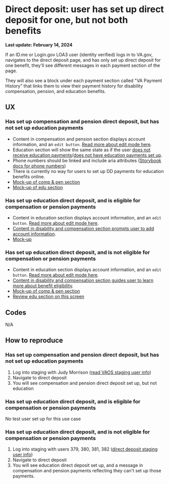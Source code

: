# Direct deposit: user has set up direct deposit for one, but not both benefits

**Last update: February 14, 2024**

If an ID.me or Login.gov LOA3 user (identity verified) logs in to VA.gov, navigates to the direct deposit page, and has only set up direct deposit for one benefit, they'll see different messages in each payment section of the page.

They will also see a block under each payment section called "VA Payment History" that links them to view their payment history for disability compensation, pension, and education benefits.

## UX
### Has set up compensation and pension direct deposit, but has not set up education payments
- Content in compensation and pension section displays account information, and an `edit button`. [Read more about edit mode here](https://github.com/department-of-veterans-affairs/va.gov-team/blob/master/products/identity-personalization/direct-deposit/use-cases/editing-account-info.md).
- Education section will show the same state as if the user [does not receive education payments](https://github.com/department-of-veterans-affairs/va.gov-team/blob/master/products/identity-personalization/direct-deposit/use-cases/payments-not-detected.md)/[does not have education payments set up](https://github.com/department-of-veterans-affairs/va.gov-team/blob/master/products/identity-personalization/direct-deposit/use-cases/payments-detected-dd-not-setup.md#direct-deposit-user-receives-payments-but-hasnt-set-up-direct-deposit-for-any-payment-type).
- Phone numbers should be linked and include aria attributes ([Storybook docs for phone numbers](https://design.va.gov/storybook/?path=/docs/components-va-telephone--three-digit-number#aria-described-by))
- There is currently no way for users to set up DD payments for education benefits online.
- [Mock-up of comp & pen section](https://www.figma.com/file/CUR39JNnF2CS8SidGiWmYG/Profile---Direct-Deposit?type=design&node-id=0-104&mode=design&t=JeBw2hRh9J5QSuL7-11)
- [Mock-up of edu section](https://www.figma.com/file/CUR39JNnF2CS8SidGiWmYG/Profile---Direct-Deposit?type=design&node-id=0-98&mode=design&t=JeBw2hRh9J5QSuL7-11)

### Has set up education direct deposit, and is eligible for compensation or pension payments
- Content in education section displays account information, and an `edit button`. [Read more about edit mode here](https://github.com/department-of-veterans-affairs/va.gov-team/blob/master/products/identity-personalization/direct-deposit/use-cases/editing-account-info.md).
- [Content in disability and compensation section prompts user to add account information](https://github.com/department-of-veterans-affairs/va.gov-team/blob/master/products/identity-personalization/direct-deposit/use-cases/payments-detected-dd-not-setup.md).
- [Mock-up](https://www.figma.com/file/CUR39JNnF2CS8SidGiWmYG/Profile---Direct-Deposit?type=design&node-id=0-306&mode=design&t=JeBw2hRh9J5QSuL7-11)

### Has set up education direct deposit, and is not eligible for compensation or pension payments
- Content in education section displays account information, and an `edit button`. [Read more about edit mode here](https://github.com/department-of-veterans-affairs/va.gov-team/blob/master/products/identity-personalization/direct-deposit/use-cases/editing-account-info.md). 
- [Content in disability and compensation section guides user to learn more about benefit eligibility](https://github.com/department-of-veterans-affairs/va.gov-team/blob/master/products/identity-personalization/direct-deposit/use-cases/payments-not-detected.md).
- [Mock-up of comp & pen section](https://www.figma.com/file/CUR39JNnF2CS8SidGiWmYG/Profile---Direct-Deposit?type=design&node-id=0-110&mode=design&t=JeBw2hRh9J5QSuL7-11)
- [Review edu section on this screen](https://www.figma.com/file/CUR39JNnF2CS8SidGiWmYG/Profile---Direct-Deposit?type=design&node-id=0-76&mode=design&t=JeBw2hRh9J5QSuL7-11)


## Codes
N/A

## How to reproduce

### Has set up compensation and pension direct deposit, but has not set up education payments
1. Log into staging with Judy Morrison ([read VAOS staging user info](https://github.com/department-of-veterans-affairs/va.gov-team-sensitive/blob/master/Administrative/vagov-users/staging-test-accounts-vaos.md))
2. Navigate to direct deposit
3. You will see compensation and pension direct deposit set up, but not education

### Has set up education direct deposit, and is eligible for compensation or pension payments
No test user set up for this use case

### Has set up education direct deposit, and is not eligible for compensation or pension payments
1. Log into staging with users 379, 380, 381, 382 ([direct deposit staging user info](https://github.com/department-of-veterans-affairs/va.gov-team-sensitive/blob/master/Administrative/vagov-users/staging-test-accounts-direct-deposit.md))
2. Navigate to direct deposit
3. You will see education direct deposit set up, and a message in compensation and pension payments reflecting they can't set up those payments.


